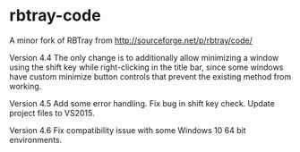 # rbtray-code
A minor fork of RBTray from http://sourceforge.net/p/rbtray/code/

Version 4.4
The only change is to additionally allow minimizing a window using the shift key while right-clicking in the title bar, since some windows have custom minimize button controls that prevent the existing method from working.

Version 4.5
Add some error handling.
Fix bug in shift key check.
Update project files to VS2015.

Version 4.6
Fix compatibility issue with some Windows 10 64 bit environments.